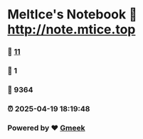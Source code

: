 # MeltIce's Notebook :link: http://note.mtice.top 
### :page_facing_up: [11](http://note.mtice.top/tag.html) 
### :speech_balloon: 1 
### :hibiscus: 9364 
### :alarm_clock: 2025-04-19 18:19:48 
### Powered by :heart: [Gmeek](https://github.com/Meekdai/Gmeek)
